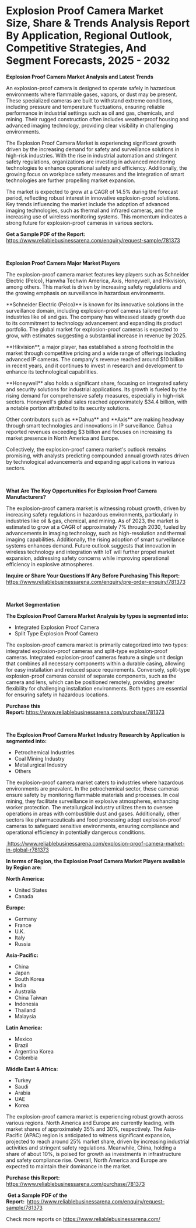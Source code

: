 <p><h1>Explosion Proof Camera Market Size, Share & Trends Analysis Report By Application, Regional Outlook, Competitive Strategies, And Segment Forecasts, 2025 - 2032</h1></p><p><strong>Explosion Proof Camera Market Analysis and Latest Trends</strong></p>
<p><p>An explosion-proof camera is designed to operate safely in hazardous environments where flammable gases, vapors, or dust may be present. These specialized cameras are built to withstand extreme conditions, including pressure and temperature fluctuations, ensuring reliable performance in industrial settings such as oil and gas, chemicals, and mining. Their rugged construction often includes weatherproof housing and advanced imaging technology, providing clear visibility in challenging environments.</p><p>The Explosion Proof Camera Market is experiencing significant growth driven by the increasing demand for safety and surveillance solutions in high-risk industries. With the rise in industrial automation and stringent safety regulations, organizations are investing in advanced monitoring technologies to enhance operational safety and efficiency. Additionally, the growing focus on workplace safety measures and the integration of smart technologies are further propelling market expansion. </p><p>The market is expected to grow at a CAGR of 14.5% during the forecast period, reflecting robust interest in innovative explosion-proof solutions. Key trends influencing the market include the adoption of advanced imaging technologies, such as thermal and infrared cameras, and the increasing use of wireless monitoring systems. This momentum indicates a strong future for explosion-proof cameras in various sectors.</p></p>
<p><strong>Get a Sample PDF of the Report:&nbsp;</strong> <a href="https://www.reliablebusinessarena.com/enquiry/request-sample/781373?utm_campaign=1892&utm_medium=2&utm_source=Github&utm_content=ia&utm_term=26032025&utm_id=explosion-proof-camera">https://www.reliablebusinessarena.com/enquiry/request-sample/781373</a></p>
<p>&nbsp;</p>
<p><strong>Explosion Proof Camera Major Market Players</strong></p>
<p><p>The explosion-proof camera market features key players such as Schneider Electric (Pelco), Hanwha Techwin America, Axis, Honeywell, and Hikvision, among others. This market is driven by increasing safety regulations and the growing emphasis on surveillance in hazardous environments.</p><p>**Schneider Electric (Pelco)** is known for its innovative solutions in the surveillance domain, including explosion-proof cameras tailored for industries like oil and gas. The company has witnessed steady growth due to its commitment to technology advancement and expanding its product portfolio. The global market for explosion-proof cameras is expected to grow, with estimates suggesting a substantial increase in revenue by 2025.</p><p>**Hikvision**, a major player, has established a strong foothold in the market through competitive pricing and a wide range of offerings including advanced IP cameras. The company's revenue reached around $10 billion in recent years, and it continues to invest in research and development to enhance its technological capabilities.</p><p>**Honeywell** also holds a significant share, focusing on integrated safety and security solutions for industrial applications. Its growth is fueled by the rising demand for comprehensive safety measures, especially in high-risk sectors. Honeywell's global sales reached approximately $34.4 billion, with a notable portion attributed to its security solutions. </p><p>Other contributors such as **Dahua** and **Axis** are making headway through smart technologies and innovations in IP surveillance. Dahua reported revenues exceeding $3 billion and focuses on increasing its market presence in North America and Europe.</p><p>Collectively, the explosion-proof camera market's outlook remains promising, with analysts predicting compounded annual growth rates driven by technological advancements and expanding applications in various sectors.</p></p>
<p>&nbsp;</p>
<p><strong>What Are The Key Opportunities For Explosion Proof Camera Manufacturers?</strong></p>
<p><p>The explosion-proof camera market is witnessing robust growth, driven by increasing safety regulations in hazardous environments, particularly in industries like oil & gas, chemical, and mining. As of 2023, the market is estimated to grow at a CAGR of approximately 7% through 2030, fueled by advancements in imaging technology, such as high-resolution and thermal imaging capabilities. Additionally, the rising adoption of smart surveillance systems enhances demand. Future outlook suggests that innovation in wireless technology and integration with IoT will further propel market expansion, addressing safety concerns while improving operational efficiency in explosive atmospheres.</p></p>
<p><strong>Inquire or Share Your Questions If Any Before Purchasing This Report:</strong> <a href="https://www.reliablebusinessarena.com/enquiry/pre-order-enquiry/781373?utm_campaign=1892&utm_medium=2&utm_source=Github&utm_content=ia&utm_term=26032025&utm_id=explosion-proof-camera">https://www.reliablebusinessarena.com/enquiry/pre-order-enquiry/781373</a></p>
<p>&nbsp;</p>
<p><strong>Market Segmentation</strong></p>
<p><strong>The Explosion Proof Camera Market Analysis by types is segmented into:</strong></p>
<p><ul><li>Integrated Explosion Proof Camera</li><li>Split Type Explosion Proof Camera</li></ul></p>
<p><p>The explosion-proof camera market is primarily categorized into two types: integrated explosion-proof cameras and split-type explosion-proof cameras. Integrated explosion-proof cameras feature a single unit design that combines all necessary components within a durable casing, allowing for easy installation and reduced space requirements. Conversely, split-type explosion-proof cameras consist of separate components, such as the camera and lens, which can be positioned remotely, providing greater flexibility for challenging installation environments. Both types are essential for ensuring safety in hazardous locations.</p></p>
<p><strong>Purchase this Report:&nbsp;</strong><a href="https://www.reliablebusinessarena.com/purchase/781373?utm_campaign=1892&utm_medium=2&utm_source=Github&utm_content=ia&utm_term=26032025&utm_id=explosion-proof-camera">https://www.reliablebusinessarena.com/purchase/781373</a></p>
<p>&nbsp;</p>
<p><strong>The Explosion Proof Camera Market Industry Research by Application is segmented into:</strong></p>
<p><ul><li>Petrochemical Industries</li><li>Coal Mining Industry</li><li>Metallurgical Industry</li><li>Others</li></ul></p>
<p><p>The explosion-proof camera market caters to industries where hazardous environments are prevalent. In the petrochemical sector, these cameras ensure safety by monitoring flammable materials and processes. In coal mining, they facilitate surveillance in explosive atmospheres, enhancing worker protection. The metallurgical industry utilizes them to oversee operations in areas with combustible dust and gases. Additionally, other sectors like pharmaceuticals and food processing adopt explosion-proof cameras to safeguard sensitive environments, ensuring compliance and operational efficiency in potentially dangerous conditions.</p></p>
<p><a href="https://www.reliablebusinessarena.com/explosion-proof-camera-market-in-global-r781373?utm_campaign=1892&utm_medium=2&utm_source=Github&utm_content=ia&utm_term=26032025&utm_id=explosion-proof-camera">&nbsp;https://www.reliablebusinessarena.com/explosion-proof-camera-market-in-global-r781373</a></p>
<p><strong>In terms of Region, the Explosion Proof Camera Market Players available by Region are:</strong></p>
<p>
    <p> <strong> North America: </strong>
        <ul>
            <li>United States</li>
            <li>Canada</li>
        </ul>
        </p> 
    <p> <strong> Europe: </strong>
        <ul>
            <li>Germany</li>
            <li>France</li>
            <li>U.K.</li>
            <li>Italy</li>
            <li>Russia</li>
        </ul>
        </p> 
    <p> <strong> Asia-Pacific: </strong>
        <ul>
            <li>China</li>
            <li>Japan</li>
            <li>South Korea</li>
            <li>India</li>
            <li>Australia</li>
            <li>China Taiwan</li>
            <li>Indonesia</li>
            <li>Thailand</li>
            <li>Malaysia</li>
        </ul>
        </p> 
    <p> <strong> Latin America: </strong>
        <ul>
            <li>Mexico</li>
            <li>Brazil</li>
            <li>Argentina Korea</li>
            <li>Colombia</li>
        </ul>
        </p> 
    <p> <strong> Middle East & Africa: </strong>
        <ul>
            <li>Turkey</li>
            <li>Saudi</li>
            <li>Arabia</li>
            <li>UAE</li>
            <li>Korea</li>
        </ul>
    </p>
    </p>
<p><p>The explosion-proof camera market is experiencing robust growth across various regions. North America and Europe are currently leading, with market shares of approximately 35% and 30%, respectively. The Asia-Pacific (APAC) region is anticipated to witness significant expansion, projected to reach around 25% market share, driven by increasing industrial activities and stringent safety regulations. Meanwhile, China, holding a share of about 10%, is poised for growth as investments in infrastructure and safety compliance rise. Overall, North America and Europe are expected to maintain their dominance in the market.</p></p>
<p><strong>Purchase this Report: </strong><a href="https://www.reliablebusinessarena.com/purchase/781373?utm_campaign=1892&utm_medium=2&utm_source=Github&utm_content=ia&utm_term=26032025&utm_id=explosion-proof-camera">https://www.reliablebusinessarena.com/purchase/781373</a></p>
<p>&nbsp;<strong>Get a Sample PDF of the Report:&nbsp;&nbsp;</strong><a href="https://www.reliablebusinessarena.com/enquiry/request-sample/781373?utm_campaign=1892&utm_medium=2&utm_source=Github&utm_content=ia&utm_term=26032025&utm_id=explosion-proof-camera">https://www.reliablebusinessarena.com/enquiry/request-sample/781373</a></p>
<p><strong></strong></p>
<p>Check more reports on <a href="https://www.reliablebusinessarena.com/?utm_campaign=1892&utm_medium=2&utm_source=Github&utm_content=ia&utm_term=26032025&utm_id=explosion-proof-camera">https://www.reliablebusinessarena.com/</a></p>